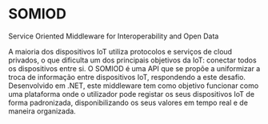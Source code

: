 # SOMIOD
Service Oriented Middleware for Interoperability and Open Data


A maioria dos dispositivos IoT utiliza protocolos e serviços de cloud privados, o que dificulta um dos principais objetivos da IoT: conectar todos os dispositivos entre si. O SOMIOD é uma API que se propõe a uniformizar a troca de informação entre dispositivos IoT, respondendo a este desafio. Desenvolvido em .NET, este middleware tem como objetivo funcionar como uma plataforma onde o utilizador pode registar os seus dispositivos IoT de forma padronizada, disponibilizando os seus valores em tempo real e de maneira organizada.
